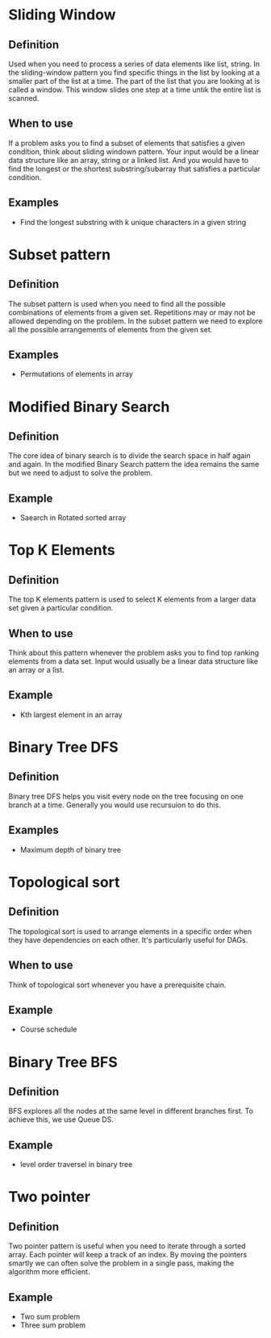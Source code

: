 # Sliding Window

## Definition
Used when you need to process a series of data elements like list, string. In the sliding-window pattern you find specific things in the list by looking at a smaller part of the list at a time. The part of the list that you are looking at is called a window. This window slides one step at a time untik the entire list is scanned. 

## When to use
If a problem asks you to find a subset of elements that satisfies a given condition, think about sliding windown pattern. Your input would be a linear data structure like an array, string or a linked list. And you would have to find the longest or the shortest substring/subarray that satisfies a particular condition.

## Examples
- Find the longest substring with k unique characters in a given string

# Subset pattern

## Definition
The subset pattern is used when you need to find all the possible combinations of elements from a given set. Repetitions may or may not be allowed depending on the problem. In the subset pattern we need to explore all the possible arrangements of elements from the given set. 

## Examples
- Permutations of elements in array

# Modified Binary Search

## Definition
The core idea of binary search is to divide the search space in half again and again. In the modified Binary Search pattern the idea remains the same but we need to adjust to solve the problem. 

## Example
- Saearch in Rotated sorted array

# Top K Elements

## Definition
The top K elements pattern is used to select K elements from a larger data set given a particular condition. 

##  When to use
Think about this pattern whenever the problem asks you to find top ranking elements from a data set. Input would usually be a linear data structure like an array or a list. 

## Example
- Kth largest element in an array

# Binary Tree DFS

## Definition
Binary tree DFS helps you visit every node on the tree focusing on one branch at a time. Generally you would use recursuion to do this. 

## Examples
- Maximum depth of binary tree

# Topological sort

## Definition
The topological sort is used to arrange elements in a specific order when they have dependencies on each other. It's particularly useful for DAGs. 

## When to use
Think of topological sort whenever you have a prerequisite chain. 

## Example 
- Course schedule

# Binary Tree BFS 

## Definition 
BFS explores all the nodes at the same level in different branches first. To achieve this, we use Queue DS. 

## Example
- level order traversel in binary tree

# Two pointer 

## Definition
Two pointer pattern is useful when you need to iterate through a sorted array. Each pointer will keep a track of an index. By moving the pointers smartly we can often solve the problem in a single pass, making the algorithm more efficient. 

## Example 
- Two sum problem
- Three sum problem